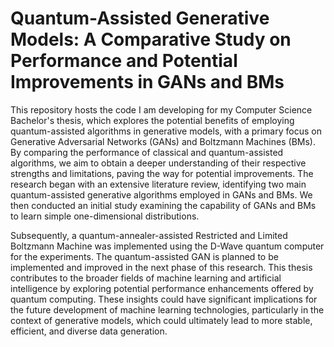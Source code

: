 # Quantum-Assisted Generative Models: A Comparative Study on Performance and Potential Improvements in GANs and BMs
This repository hosts the code I am developing for my Computer Science Bachelor's thesis, which explores the potential benefits of employing quantum-assisted algorithms in 
generative models, with a primary focus on Generative Adversarial Networks (GANs) and Boltzmann Machines (BMs). By comparing the performance of classical
and quantum-assisted algorithms, we aim to obtain a deeper understanding of their respective strengths and limitations, paving the way for potential 
improvements. The research began with an extensive literature review, identifying two main quantum-assisted generative algorithms employed in GANs and 
BMs. We then conducted an initial study examining the capability of GANs and BMs to learn simple one-dimensional distributions.

Subsequently, a quantum-annealer-assisted Restricted and Limited Boltzmann Machine was implemented using the D-Wave quantum computer for the experiments. 
The quantum-assisted GAN is planned to be implemented and improved in the next phase of this research. This thesis contributes to the broader fields of
machine learning and artificial intelligence by exploring potential performance enhancements offered by quantum computing. These insights could have 
significant implications for the future development of machine learning technologies, particularly in the context of generative models, which could 
ultimately lead to more stable, efficient, and diverse data generation. 
